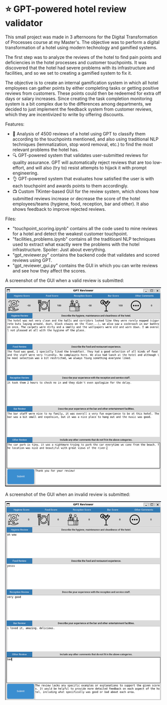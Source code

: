 # :star: GPT-powered hotel review validator
This small project was made in 3 afternoons for the Digital Transformation of Processes course at my Master's. The objective was to perform a digital transformation of a hotel using modern technology and gamified systems.

The first step was to analyze the reviews of the hotel to find pain points and deficiencies in the hotel processes and customer touchpoints. It was discovered that the hotel had severe problems with its infrastructure and facilities, and so we set to creating a gamified system to fix it.

The objective is to create an internal gamification system in which all hotel employees can gather points by either completing tasks or getting positive reviews from customers. These points could then be redeemed for extra off days or salary increases.
Since creating the task completion monitoring system is a bit complex due to the differences among departments, we decided to just implement the feedback system from customer reviews, which they are incentivized to write by offering discounts.

Features:
- :speech_balloon: Analysis of 4500 reviews of a hotel using GPT to classify them according to the touchpoints mentioned, and also using traditional NLP techniques (lemmatization, stop word removal, etc.) to find the most relevant problems the hotel has.
- :mag: GPT-powered system that validates user-submitted reviews for quality assurance. GPT will automatically reject reviews that are too low-effort, and will also (try to) resist attempts to hijack it with prompt engineering.
- :ok_hand: GPT-powered system that evaluates how satisfied the user is with each touchpoint and awards points to them accordingly.
- :tv: Custom TKinter-based GUI for the review system, which shows how submitted reviews increase or decrease the score of the hotel employees/teams (hygiene, food, reception, bar and other). It also shows feedback to improve rejected reviews.

Files:
- "touchpoint_scoring.ipynb" contains all the code used to mine reviews for a hotel and detect the weakest customer touchpoint.
- "facilities_problems.ipynb" contains all the traditioanl NLP techniques used to extract what exactly were the problems with the hotel infrastructure. Spoiler: Just about everything.
- "gpt_reviewer.py" contains the backend code that validates and scored reviews using GPT.
- "gpt_reviewer_gui.py" contains the GUI in which you can write reviews and see how they affect the scores.

A screenshot of the GUI when a valid review is submitted:

<img src="./readme_images/valid_review.png" width="500">

A screenshot of the GUI when an invalid review is submitted:

<img src="./readme_images/invalid_review.png" width="500">
